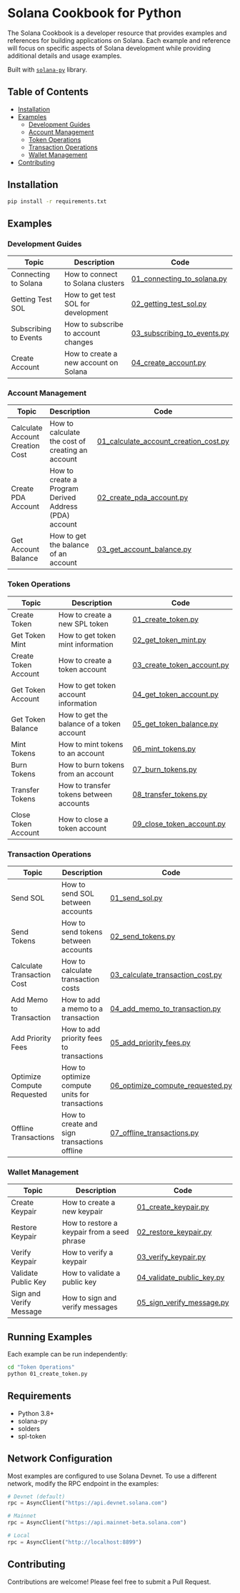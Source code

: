 # Solana Cookbook for Python

The Solana Cookbook is a developer resource that provides examples and references for building applications on Solana. Each example and reference will focus on specific aspects of Solana development while providing additional details and usage examples.

Built with  [`solana-py`](https://github.com/michaelhly/solana-py) library.

## Table of Contents

- [Installation](#installation)
- [Examples](#examples)
  - [Development Guides](#development-guides)
  - [Account Management](#account-management)
  - [Token Operations](#token-operations)
  - [Transaction Operations](#transaction-operations)
  - [Wallet Management](#wallet-management)
- [Contributing](#contributing)

## Installation

```bash
pip install -r requirements.txt
```

## Examples

### Development Guides

| Topic | Description | Code |
|-------|-------------|------|
| Connecting to Solana | How to connect to Solana clusters | [01_connecting_to_solana.py](Development%20Guides/01_connecting_to_solana.py) |
| Getting Test SOL | How to get test SOL for development | [02_getting_test_sol.py](Development%20Guides/02_getting_test_sol.py) |
| Subscribing to Events | How to subscribe to account changes | [03_subscribing_to_events.py](Development%20Guides/03_subscribing_to_events.py) |
| Create Account | How to create a new account on Solana | [04_create_account.py](Development%20Guides/04_create_account.py) |

### Account Management

| Topic | Description | Code |
|-------|-------------|------|
| Calculate Account Creation Cost | How to calculate the cost of creating an account | [01_calculate_account_creation_cost.py](Account%20Management/01_calculate_account_creation_cost.py) |
| Create PDA Account | How to create a Program Derived Address (PDA) account | [02_create_pda_account.py](Account%20Management/02_create_pda_account.py) |
| Get Account Balance | How to get the balance of an account | [03_get_account_balance.py](Account%20Management/03_get_account_balance.py) |

### Token Operations

| Topic | Description | Code |
|-------|-------------|------|
| Create Token | How to create a new SPL token | [01_create_token.py](Token%20Operations/01_create_token.py) |
| Get Token Mint | How to get token mint information | [02_get_token_mint.py](Token%20Operations/02_get_token_mint.py) |
| Create Token Account | How to create a token account | [03_create_token_account.py](Token%20Operations/03_create_token_account.py) |
| Get Token Account | How to get token account information | [04_get_token_account.py](Token%20Operations/04_get_token_account.py) |
| Get Token Balance | How to get the balance of a token account | [05_get_token_balance.py](Token%20Operations/05_get_token_balance.py) |
| Mint Tokens | How to mint tokens to an account | [06_mint_tokens.py](Token%20Operations/06_mint_tokens.py) |
| Burn Tokens | How to burn tokens from an account | [07_burn_tokens.py](Token%20Operations/07_burn_tokens.py) |
| Transfer Tokens | How to transfer tokens between accounts | [08_transfer_tokens.py](Token%20Operations/08_transfer_tokens.py) |
| Close Token Account | How to close a token account | [09_close_token_account.py](Token%20Operations/09_close_token_account.py) |

### Transaction Operations

| Topic | Description | Code |
|-------|-------------|------|
| Send SOL | How to send SOL between accounts | [01_send_sol.py](Transaction%20Operations/01_send_sol.py) |
| Send Tokens | How to send tokens between accounts | [02_send_tokens.py](Transaction%20Operations/02_send_tokens.py) |
| Calculate Transaction Cost | How to calculate transaction costs | [03_calculate_transaction_cost.py](Transaction%20Operations/03_calculate_transaction_cost.py) |
| Add Memo to Transaction | How to add a memo to a transaction | [04_add_memo_to_transaction.py](Transaction%20Operations/04_add_memo_to_transaction.py) |
| Add Priority Fees | How to add priority fees to transactions | [05_add_priority_fees.py](Transaction%20Operations/05_add_priority_fees.py) |
| Optimize Compute Requested | How to optimize compute units for transactions | [06_optimize_compute_requested.py](Transaction%20Operations/06_optimize_compute_requested.py) |
| Offline Transactions | How to create and sign transactions offline | [07_offline_transactions.py](Transaction%20Operations/07_offline_transactions.py) |

### Wallet Management

| Topic | Description | Code |
|-------|-------------|------|
| Create Keypair | How to create a new keypair | [01_create_keypair.py](Wallet%20Management/01_create_keypair.py) |
| Restore Keypair | How to restore a keypair from a seed phrase | [02_restore_keypair.py](Wallet%20Management/02_restore_keypair.py) |
| Verify Keypair | How to verify a keypair | [03_verify_keypair.py](Wallet%20Management/03_verify_keypair.py) |
| Validate Public Key | How to validate a public key | [04_validate_public_key.py](Wallet%20Management/04_validate_public_key.py) |
| Sign and Verify Message | How to sign and verify messages | [05_sign_verify_message.py](Wallet%20Management/05_sign_verify_message.py) |

## Running Examples

Each example can be run independently:

```bash
cd "Token Operations"
python 01_create_token.py
```

## Requirements

- Python 3.8+
- solana-py
- solders
- spl-token

## Network Configuration

Most examples are configured to use Solana Devnet. To use a different network, modify the RPC endpoint in the examples:

```python
# Devnet (default)
rpc = AsyncClient("https://api.devnet.solana.com")

# Mainnet
rpc = AsyncClient("https://api.mainnet-beta.solana.com")

# Local
rpc = AsyncClient("http://localhost:8899")
```

## Contributing

Contributions are welcome! Please feel free to submit a Pull Request.
